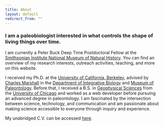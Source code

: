 ```yaml
---
title: About
layout: default
redirect_from: ""
---
```


<!--# {{ page.title }}-->

### I am a paleobiologist interested in what controls the shape of living things over time.

I am currently a Peter Buck Deep Time Postdoctoral Fellow at the [Smithsonian Institute National Museum of Natural History](http://naturalhistory.si.edu/). You can find an overview of my research interests, outreach activities, teaching, and more on this website.

I received my Ph.D. at the [University of California, Berkeley](http://www.berkeley.edu/), advised by [Charles Marshall](http://ib.berkeley.edu/labs/marshall/) in the [Department of Integrative Biology](http://ib.berkeley.edu/) and [Museum of Paleontology](http://www.ucmp.berkeley.edu/).  Before that, I received a B.S. in [Geophysical Sciences](http://geosci.uchicago.edu/) from the [University of Chicago](https://www.uchicago.edu/) and worked as a web developer before pursuing an advanced degree in paleontology. I am fascinated by the intersection between science, technology, and communication and am passionate about making science accessible to everyone through inquiry and experience.

My unabridged C.V. can be accessed [here](https://docs.google.com/document/d/1WIl9_PZGPZ4RLKd_nXcQ2G1eKad0dv5wBGQ1mu0TxM4/pub).

<div id="banner"></div>

